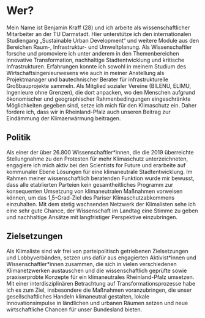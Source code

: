 # Wer?

Mein Name ist Benjamin Kraff (28) und ich arbeite als wissenschaftlicher Mitarbeiter an der TU Darmstadt. Hier unterstütze ich den internationalen Studiengang „Sustainable Urban Development“ und weitere Module aus den Bereichen Raum-, Infrastruktur- und Umweltplanung. Als Wissenschaftler forsche und promoviere ich unter anderem in den Themenbereichen innovative Transformation, nachhaltige Stadtentwicklung und kritische Infrastrukturen. Erfahrungen konnte ich sowohl in meinem Studium des Wirtschaftsingenieurwesens wie auch in meiner Anstellung als Projektmanager und bautechnischer Berater für infrastrukturelle Großbauprojekte sammeln. Als Mitglied sozialer Vereine (BILENU, ELIMU, Ingenieure ohne Grenzen), die dort anpacken, wo den Menschen aufgrund ökonomischer und geographischer Rahmenbedingungen eingeschränkte Möglichkeiten gegeben sind, setze ich mich für den Klimaschutz ein. Daher fordere ich, dass wir in Rheinland-Pfalz auch unseren Beitrag zur Eindämmung der Klimaerwärmung beitragen.


## Politik

Als einer der über 26.800 Wissenschaftler*innen, die die 2019 überreichte Stellungnahme zu den Protesten für mehr Klimaschutz unterzeichneten, engagiere ich mich aktiv bei den Scientists for Future und erarbeite auf kommunaler Ebene Lösungen für eine klimaneutrale Stadtentwicklung. Im Rahmen meiner wissenschaftlich beratenden Funktion wurde mir bewusst, dass alle etablierten Parteien kein gesamtheitliches Programm zur konsequenten Umsetzung von klimaneutralen Maßnahmen vorweisen können, um das 1,5-Grad-Ziel des Pariser Klimaschutzabkommens einzuhalten. Mit dem stetig wachsenden Netzwerk der Klimalisten sehe ich eine sehr gute Chance, der Wissenschaft im Landtag eine Stimme zu geben und nachhaltige Ansätze mit langfristiger Perspektive einzubringen.

## Zielsetzungen

Als Klimaliste sind wir frei von parteipolitisch getriebenen Zielsetzungen und Lobbyverbänden, setzen uns dafür aus engagierten Aktivist\*innen und Wissenschaftler\*innen zusammen, die sich in vielen verschiedenen Klimanetzwerken austauschen und die wissenschaftlich geprüfte sowie praxiserprobte Konzepte für ein klimaneutrales Rheinland-Pfalz umsetzen. Mit einer interdisziplinären Betrachtung auf Transformationsprozesse habe ich es zum Ziel, insbesondere die Maßnahmen voranzubringen, die unser gesellschaftliches Handeln klimaneutral gestalten, lokale Innovationsimpulse in ländlichen und urbanen Räumen setzen und neue wirtschaftliche Chancen für unser Bundesland bieten.
